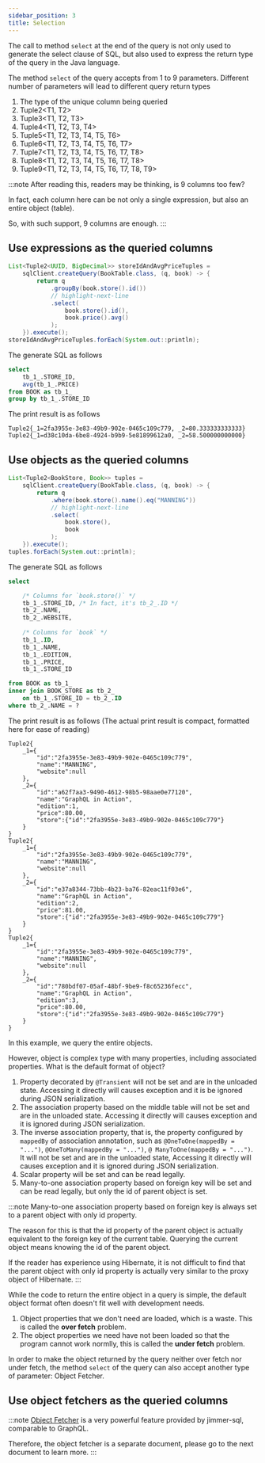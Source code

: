 ```yaml
---
sidebar_position: 3
title: Selection
---
```


The call to method `select` at the end of the query is not only used to generate the select clause of SQL, but also used to express the return type of the query in the Java language.

The method `select` of the query accepts from 1 to 9 parameters. Different number of parameters will lead to different query return types

1. The type of the unique column being queried
2. Tuple2&lt;T1, T2&gt;
3. Tuple3&lt;T1, T2, T3&gt;
4. Tuple4&lt;T1, T2, T3, T4&gt;
5. Tuple5&lt;T1, T2, T3, T4, T5, T6&gt;
6. Tuple6&lt;T1, T2, T3, T4, T5, T6, T7&gt;
7. Tuple7&lt;T1, T2, T3, T4, T5, T6, T7, T8&gt;
8. Tuple8&lt;T1, T2, T3, T4, T5, T6, T7, T8&gt;
9. Tuple9&lt;T1, T2, T3, T4, T5, T6, T7, T8, T9&gt;

:::note
After reading this, readers may be thinking, is 9 columns too few?

In fact, each column here can be not only a single expression, but also an entire object (table).

So, with such support, 9 columns are enough.
:::

## Use expressions as the queried columns

```java
List<Tuple2<UUID, BigDecimal>> storeIdAndAvgPriceTuples =
    sqlClient.createQuery(BookTable.class, (q, book) -> {
        return q
            .groupBy(book.store().id())
            // highlight-next-line
            .select(
                book.store().id(),
                book.price().avg()
            );
    }).execute();
storeIdAndAvgPriceTuples.forEach(System.out::println);
```

The generate SQL as follows
```sql
select 
    tb_1_.STORE_ID, 
    avg(tb_1_.PRICE) 
from BOOK as tb_1_ 
group by tb_1_.STORE_ID
```

The print result is as follows
```
Tuple2{_1=2fa3955e-3e83-49b9-902e-0465c109c779, _2=80.333333333333}
Tuple2{_1=d38c10da-6be8-4924-b9b9-5e81899612a0, _2=58.500000000000}
```

## Use objects as the queried columns

```java
List<Tuple2<BookStore, Book>> tuples =
    sqlClient.createQuery(BookTable.class, (q, book) -> {
        return q
            .where(book.store().name().eq("MANNING"))
            // highlight-next-line
            .select(
                book.store(),
                book
            );
    }).execute();
tuples.forEach(System.out::println);
```

The generate SQL as follows
```sql
select

    /* Columns for `book.store()` */
    tb_1_.STORE_ID, /* In fact, it's tb_2_.ID */
    tb_2_.NAME, 
    tb_2_.WEBSITE, 
    
    /* Columns for `book` */
    tb_1_.ID, 
    tb_1_.NAME, 
    tb_1_.EDITION, 
    tb_1_.PRICE, 
    tb_1_.STORE_ID

from BOOK as tb_1_ 
inner join BOOK_STORE as tb_2_ 
    on tb_1_.STORE_ID = tb_2_.ID 
where tb_2_.NAME = ?
```

The print result is as follows (The actual print result is compact, formatted here for ease of reading)

```
Tuple2{
    _1={
        "id":"2fa3955e-3e83-49b9-902e-0465c109c779",
        "name":"MANNING",
        "website":null
    }, 
    _2={
        "id":"a62f7aa3-9490-4612-98b5-98aae0e77120",
        "name":"GraphQL in Action",
        "edition":1,
        "price":80.00,
        "store":{"id":"2fa3955e-3e83-49b9-902e-0465c109c779"}
    }
}
Tuple2{
    _1={
        "id":"2fa3955e-3e83-49b9-902e-0465c109c779",
        "name":"MANNING",
        "website":null
    }, 
    _2={
        "id":"e37a8344-73bb-4b23-ba76-82eac11f03e6",
        "name":"GraphQL in Action",
        "edition":2,
        "price":81.00,
        "store":{"id":"2fa3955e-3e83-49b9-902e-0465c109c779"}
    }
}
Tuple2{
    _1={
        "id":"2fa3955e-3e83-49b9-902e-0465c109c779",
        "name":"MANNING",
        "website":null
    }, 
    _2={
        "id":"780bdf07-05af-48bf-9be9-f8c65236fecc",
        "name":"GraphQL in Action",
        "edition":3,
        "price":80.00,
        "store":{"id":"2fa3955e-3e83-49b9-902e-0465c109c779"}
    }
}
```

In this example, we query the entire objects.

However, object is complex type with many properties, including associated properties. What is the default format of object?

1. Property decorated by `@Transient` will not be set and are in the unloaded state. Accessing it directly will causes exception and it is be ignored during JSON serialization.
2. The association property based on the middle table will not be set and are in the unloaded state. Accessing it directly will causes exception and it is ignored during JSON serialization.
3. The inverse association property, that is, the property configured by `mappedBy` of association annotation, such as `@OneToOne(mappedBy = "...")`, `@OneToMany(mappedBy = "...")`, `@ ManyToOne(mappedBy = "...")`. It will not be set and are in the unloaded state, Accessing it directly will causes exception and it is ignored during JSON serialization.
4. Scalar property will be set and can be read legally.
5. Many-to-one association property based on foreign key will be set and can be read legally, but only the id of parent object is set.

:::note
Many-to-one association property based on foreign key is always set to a parent object with only id property.

The reason for this is that the id property of the parent object is actually equivalent to the foreign key of the current table. Querying the current object means knowing the id of the parent object.

If the reader has experience using Hibernate, it is not difficult to find that the parent object with only id property is actually very similar to the proxy object of Hibernate.
:::

While the code to return the entire object in a query is simple, the default object format often doesn't fit well with development needs.

1. Object properties that we don't need are loaded, which is a waste. This is called the <b>over fetch</b> problem.
2. The object properties we need have not been loaded so that the program cannot work normlly, this is called the <b>under fetch</b> problem.

In order to make the object returned by the query neither over fetch nor under fetch, the method `select` of the query can also accept another type of parameter: Object Fetcher.

## Use object fetchers as the queried columns

:::note
[Object Fetcher](./fetcher) is a very powerful feature provided by jimmer-sql, comparable to GraphQL.

Therefore, the object fetcher is a separate document, please go to the next document to learn more.
:::